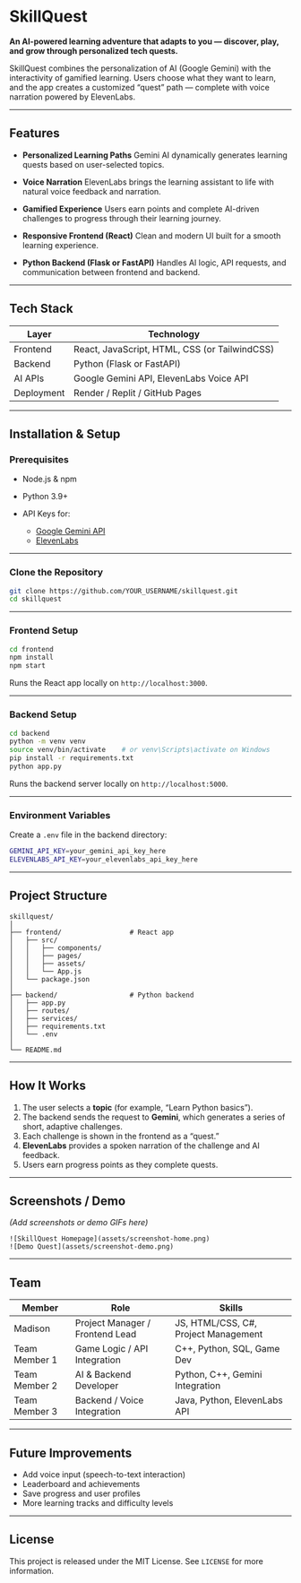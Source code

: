 # SkillQuest

**An AI-powered learning adventure that adapts to you — discover, play, and grow through personalized tech quests.**

SkillQuest combines the personalization of AI (Google Gemini) with the interactivity of gamified learning. Users choose what they want to learn, and the app creates a customized “quest” path — complete with voice narration powered by ElevenLabs.

---

## Features

* **Personalized Learning Paths**
  Gemini AI dynamically generates learning quests based on user-selected topics.

* **Voice Narration**
  ElevenLabs brings the learning assistant to life with natural voice feedback and narration.

* **Gamified Experience**
  Users earn points and complete AI-driven challenges to progress through their learning journey.

* **Responsive Frontend (React)**
  Clean and modern UI built for a smooth learning experience.

* **Python Backend (Flask or FastAPI)**
  Handles AI logic, API requests, and communication between frontend and backend.

---

## Tech Stack

| Layer      | Technology                                    |
| ---------- | --------------------------------------------- |
| Frontend   | React, JavaScript, HTML, CSS (or TailwindCSS) |
| Backend    | Python (Flask or FastAPI)                     |
| AI APIs    | Google Gemini API, ElevenLabs Voice API       |
| Deployment | Render / Replit / GitHub Pages                |

---

## Installation & Setup

### Prerequisites

* Node.js & npm
* Python 3.9+
* API Keys for:

  * [Google Gemini API](https://ai.google.dev/)
  * [ElevenLabs](https://elevenlabs.io/)

---

### Clone the Repository

```bash
git clone https://github.com/YOUR_USERNAME/skillquest.git
cd skillquest
```

---

### Frontend Setup

```bash
cd frontend
npm install
npm start
```

Runs the React app locally on `http://localhost:3000`.

---

### Backend Setup

```bash
cd backend
python -m venv venv
source venv/bin/activate    # or venv\Scripts\activate on Windows
pip install -r requirements.txt
python app.py
```

Runs the backend server locally on `http://localhost:5000`.

---

### Environment Variables

Create a `.env` file in the backend directory:

```bash
GEMINI_API_KEY=your_gemini_api_key_here
ELEVENLABS_API_KEY=your_elevenlabs_api_key_here
```

---

## Project Structure

```
skillquest/
│
├── frontend/                 # React app
│   ├── src/
│   │   ├── components/
│   │   ├── pages/
│   │   ├── assets/
│   │   └── App.js
│   └── package.json
│
├── backend/                  # Python backend
│   ├── app.py
│   ├── routes/
│   ├── services/
│   ├── requirements.txt
│   └── .env
│
└── README.md
```

---

## How It Works

1. The user selects a **topic** (for example, “Learn Python basics”).
2. The backend sends the request to **Gemini**, which generates a series of short, adaptive challenges.
3. Each challenge is shown in the frontend as a “quest.”
4. **ElevenLabs** provides a spoken narration of the challenge and AI feedback.
5. Users earn progress points as they complete quests.

---

## Screenshots / Demo

*(Add screenshots or demo GIFs here)*

```
![SkillQuest Homepage](assets/screenshot-home.png)
![Demo Quest](assets/screenshot-demo.png)
```

---

## Team

| Member        | Role                            | Skills                               |
| ------------- | ------------------------------- | ------------------------------------ |
| Madison       | Project Manager / Frontend Lead | JS, HTML/CSS, C#, Project Management |
| Team Member 1 | Game Logic / API Integration    | C++, Python, SQL, Game Dev           |
| Team Member 2 | AI & Backend Developer          | Python, C++, Gemini Integration      |
| Team Member 3 | Backend / Voice Integration     | Java, Python, ElevenLabs API         |

---

## Future Improvements

* Add voice input (speech-to-text interaction)
* Leaderboard and achievements
* Save progress and user profiles
* More learning tracks and difficulty levels

---

## License

This project is released under the MIT License.
See `LICENSE` for more information.
